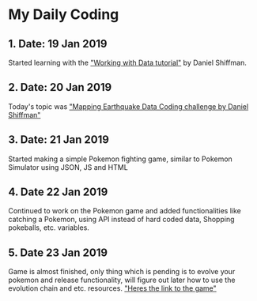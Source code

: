 # My Daily Coding
## 1. Date: 19 Jan 2019
Started learning with the ["Working with Data tutorial"](https://thecodingtrain.com/Tutorials/10-working-with-data) by Daniel Shiffman.

## 2. Date: 20 Jan 2019
Today's topic was ["Mapping Earthquake Data Coding challenge by Daniel Shiffman"](https://thecodingtrain.com/CodingChallenges/057-mapping-earthquake-data)

## 3. Date: 21 Jan 2019
Started making a simple Pokemon fighting game, similar to Pokemon Simulator using JSON, JS and HTML

## 4. Date 22 Jan 2019
Continued to work on the Pokemon game and added functionalities like catching a Pokemon, using API instead of hard coded data, Shopping pokeballs, etc. variables.

## 5. Date 23 Jan 2019
Game is almost finished, only thing which is pending is to evolve your pokemon and release functionality, will figure out later how to use the evolution chain  and etc. resources.
["Heres the link to the game"](https://pokemonsimulator.000webhostapp.com/)
